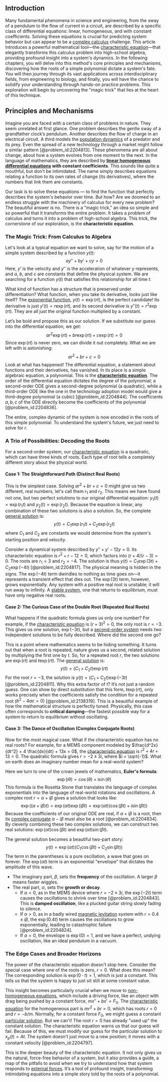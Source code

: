## Introduction
Many fundamental phenomena in science and engineering, from the sway of a pendulum to the flow of current in a circuit, are described by a specific class of differential equations: linear, homogeneous, and with constant coefficients. Solving these equations is crucial for predicting system behavior but can appear to be a [complex calculus](@article_id:166788) challenge. This article introduces a powerful mathematical tool—the [characteristic equation](@article_id:148563)—that elegantly transforms this calculus problem into high-school algebra, providing profound insight into a system's dynamics. In the following chapters, you will delve into this method's core principles and mechanisms, discovering how the roots of a simple polynomial dictate a system's fate. You will then journey through its vast applications across interdisciplinary fields, from engineering to biology, and finally, you will have the chance to solidify your understanding through hands-on practice problems. This exploration will begin by uncovering the "magic trick" that lies at the heart of this technique.

## Principles and Mechanisms

Imagine you are faced with a certain class of problems in nature. They seem unrelated at first glance. One problem describes the gentle sway of a grandfather clock’s pendulum. Another describes the flow of charge in an electrical circuit. A third models the [population dynamics](@article_id:135858) of a predator and its prey. Even the spread of a new technology through a market might follow a similar pattern [@problem_id:2204813]. These phenomena are all about change, about how a system evolves from one moment to the next. In the language of mathematics, they are described by **[linear homogeneous differential equations](@article_id:164926) with constant coefficients**. This sounds like quite a mouthful, but don't be intimidated. The name simply describes equations relating a function to its own rates of change (its derivatives), where the numbers that link them are constants.

Our task is to solve these equations — to find the function that perfectly describes the system's behavior over time. But how? Are we doomed to an endless struggle with the machinery of calculus for every new problem? The beautiful answer is no. There is a "magic trick," an idea so simple and so powerful that it transforms the entire problem. It takes a problem of calculus and turns it into a problem of high-school algebra. This trick, the cornerstone of our exploration, is the **characteristic equation**.

### The Magic Trick: From Calculus to Algebra

Let's look at a typical equation we want to solve, say for the motion of a simple system described by a function $y(t)$:
$$ a y'' + b y' + c y = 0 $$
Here, $y'$ is the velocity and $y''$ is the acceleration of whatever $y$ represents, and $a$, $b$, and $c$ are constants that define the physical system. We are searching for a function $y(t)$ that satisfies this relationship for all time $t$.

What kind of function has a structure that is preserved under differentiation? What function, when you take its derivative, looks just like itself? The [exponential function](@article_id:160923), $y(t) = \exp(rt)$, is the perfect candidate! Its derivative is just $y'(t) = r \exp(rt)$, and its second derivative is $y''(t) = r^2 \exp(rt)$. They are all just the original function multiplied by a constant.

Let’s be bold and propose this as our solution. If we substitute our guess into the differential equation, we get:
$$ a r^2 \exp(rt) + b r \exp(rt) + c \exp(rt) = 0 $$
Since $\exp(rt)$ is never zero, we can divide it out completely. What we are left with is astonishing:
$$ ar^2 + br + c = 0 $$
Look at what has happened! The differential equation, a statement about functions and their derivatives, has vanished. In its place is a simple algebraic equation, a polynomial. This is the **[characteristic equation](@article_id:148563)**. The order of the differential equation dictates the degree of the polynomial; a second-order ODE gives a second-degree polynomial (a quadratic), while a third-order ODE like the one in the technology adoption model would give a third-degree polynomial (a cubic) [@problem_id:2204844]. The coefficients $a, b, c$ of the ODE directly become the coefficients of the polynomial [@problem_id:2204836].

The entire, complex dynamic of the system is now encoded in the roots of this simple polynomial. To understand the system's future, we just need to solve for $r$.

### A Trio of Possibilities: Decoding the Roots

For a second-order system, our [characteristic equation](@article_id:148563) is a quadratic, which can have three kinds of roots. Each type of root tells a completely different story about the physical world.

#### Case 1: The Straightforward Path (Distinct Real Roots)

This is the simplest case. Solving $ar^2 + br + c = 0$ might give us two different, real numbers, let's call them $r_1$ and $r_2$. This means we have found not one, but two perfect solutions to our original differential equation: $y_1(t) = \exp(r_1 t)$ and $y_2(t) = \exp(r_2 t)$. Because the equation is linear, any combination of these two solutions is also a solution. So, the complete [general solution](@article_id:274512) is:
$$ y(t) = C_1 \exp(r_1 t) + C_2 \exp(r_2 t) $$
where $C_1$ and $C_2$ are constants we would determine from the system's starting position and velocity.

Consider a dynamical system described by $y'' + y' - 12y = 0$. Its characteristic equation is $r^2 + r - 12 = 0$, which factors into $(r+4)(r-3)=0$. The roots are $r_1=3$ and $r_2=-4$. The solution is thus $y(t) = C_1 \exp(3t) + C_2 \exp(-4t)$ [@problem_id:2204817]. The physical meaning is hidden in the signs. The $\exp(-4t)$ term dwindles to nothing as time goes on—it represents a transient effect that dies out. The $\exp(3t)$ term, however, grows exponentially. Any system with a positive real root is unstable; it will run away to infinity. A [stable system](@article_id:266392), one that returns to equilibrium, must have only negative real roots.

#### Case 2: The Curious Case of the Double Root (Repeated Real Roots)

What happens if the quadratic formula gives us only one number? For example, if the [characteristic equation](@article_id:148563) is $(r+3)^2 = 0$, the only root is $r = -3$. This gives us one solution, $\exp(-3t)$, but a [second-order system](@article_id:261688) needs *two* independent solutions to be fully described. Where did the second one go?

This is a point where mathematics seems to be hiding something. It turns out that when a root is repeated, nature gives us a second, related solution by multiplying the first one by $t$. So, for a repeated root $r$, the two solutions are $\exp(rt)$ and $t \exp(rt)$. The [general solution](@article_id:274512) is:
$$ y(t) = (C_1 + C_2 t)\exp(rt) $$
For the root $r = -3$, the solution is $y(t) = (C_1 + C_2 t)\exp(-3t)$ [@problem_id:2204811]. Why this extra factor of $t$? It’s not just a random guess. One can show by direct substitution that this form, $t \exp(rt)$, only works precisely when the coefficients satisfy the condition for a repeated root ($b^2 - 4ac = 0$) [@problem_id:2138319]. This is a beautiful example of how the mathematical structure is perfectly tuned. Physically, this case often corresponds to **critical damping**—the fastest possible way for a system to return to equilibrium without oscillating.

#### Case 3: The Dance of Oscillation (Complex Conjugate Roots)

Now for the most magical case. What if the characteristic equation has no real roots? For example, for a MEMS component modeled by $\frac{d^2x}{dt^2} + 4 \frac{dx}{dt} + 13x = 0$, the [characteristic equation](@article_id:148563) is $r^2 + 4r + 13 = 0$. The quadratic formula gives $r = -2 \pm 3i$, where $i = \sqrt{-1}$. What on earth does an imaginary number mean for a real-world system?

Here we turn to one of the crown jewels of mathematics, **Euler's formula**:
$$ \exp(i\theta) = \cos(\theta) + i\sin(\theta) $$
This formula is the Rosetta Stone that translates the language of complex exponentials into the language of real-world rotations and oscillations. A complex root $r = \alpha + i\beta$ gives a solution that looks like:
$$ \exp((\alpha + i\beta)t) = \exp(\alpha t) \exp(i\beta t) = \exp(\alpha t)(\cos(\beta t) + i\sin(\beta t)) $$
Because the coefficients of our original ODE are real, if $\alpha + i\beta$ is a root, then its [complex conjugate](@article_id:174394) $\alpha - i\beta$ must also be a root [@problem_id:2204834]. By cleverly combining these two complex solutions, we can construct two real solutions: $\exp(\alpha t)\cos(\beta t)$ and $\exp(\alpha t)\sin(\beta t)$.

The general solution becomes a beautiful two-part story:
$$ y(t) = \exp(\alpha t) \left( C_1 \cos(\beta t) + C_2 \sin(\beta t) \right) $$
The term in the parentheses is a pure oscillation, a wave that goes on forever. The $\exp(\alpha t)$ term is an exponential "envelope" that dictates the amplitude of this wave.
- The imaginary part, $\beta$, sets the **frequency** of the oscillation. A larger $\beta$ means faster wiggles.
- The real part, $\alpha$, sets the **growth or decay**. 
    - If $\alpha < 0$, as in the MEMS device where $r = -2 \pm 3i$, the $\exp(-2t)$ term causes the oscillations to shrink over time [@problem_id:2204843]. This is **damped oscillation**, like a plucked guitar string slowly fading to silence.
    - If $\alpha > 0$, as in a badly wired [magnetic levitation](@article_id:275277) system with $r = 0.4 \pm i\beta$, the $\exp(0.4t)$ term causes the oscillations to grow exponentially, leading to catastrophic failure [@problem_id:2204824].
    - If $\alpha = 0$, the envelope is $\exp(0)=1$, and we have a perfect, undying oscillation, like an ideal pendulum in a vacuum.

### The Edge Cases and Broader Horizons

The power of the characteristic equation doesn't stop here. Consider the special case where one of the roots is zero, $r=0$. What does this mean? The corresponding solution is $\exp(0 \cdot t) = 1$, which is just a constant. This tells us that the system is happy to just sit still at some constant value.

This insight becomes particularly crucial when we move to [non-homogeneous equations](@article_id:164862), which include a driving force, like an object with drag being pushed by a constant force, $m x'' + b x' = F_0$. The [characteristic equation](@article_id:148563) for the homogeneous part is $mr^2 + br = 0$, which has roots $r=0$ and $r=-b/m$. Normally, for a constant force $F_0$, we might guess a constant [particular solution](@article_id:148586). But we can't! The root $r=0$ has already "used up" the constant solution. The characteristic equation warns us that our guess will fail. Because of this, we must modify our guess for the particular solution to $x_p(t) = At$. The system doesn't just move to a new position; it moves with a constant velocity [@problem_id:2204797].

This is the deeper beauty of the characteristic equation. It not only gives us the natural, force-free behavior of a system, but it also provides a guide, a map of the pitfalls to avoid when we try to understand how that system responds to [external forces](@article_id:185989). It’s a tool of profound insight, transforming intimidating equations into a simple story told by the roots of a polynomial.